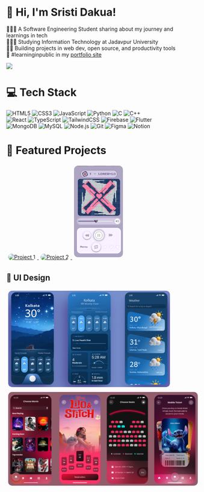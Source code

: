 # 👋 Hi, I'm Sristi Dakua!
👩🏻‍💻 A Software Engineering Student sharing about my journey and learnings in tech<br/>
👩🏻‍🎓 Studying Information Technology at Jadavpur University<br/>
🧑‍🎨 Building projects in web dev, open source, and productivity tools<br/>
🌷 #learninginpublic in my [portfolio site](https://sristiverse.netlify.app/)<br/>

![](https://github-readme-stats.vercel.app/api/top-langs?username=SristiDakua&show_icons=true&locale=en&layout=compact)<br/>

# 💻 Tech Stack
![HTML5](https://img.shields.io/badge/html5-%23E34F26.svg?style=for-the-badge&logo=html5&logoColor=white)
![CSS3](https://img.shields.io/badge/css3-%231572B6.svg?style=for-the-badge&logo=css3&logoColor=white)
![JavaScript](https://img.shields.io/badge/javascript-%23323330.svg?style=for-the-badge&logo=javascript&logoColor=%23F7DF1E)
![Python](https://img.shields.io/badge/python-3670A0?style=for-the-badge&logo=python&logoColor=ffdd54)
![C](https://img.shields.io/badge/c-%2300599C.svg?style=for-the-badge&logo=c&logoColor=white)
![C++](https://img.shields.io/badge/c++-%2300599C.svg?style=for-the-badge&logo=c%2B%2B&logoColor=white)<br/>
![React](https://img.shields.io/badge/react-%2320232a.svg?style=for-the-badge&logo=react&logoColor=%2361DAFB)
![TypeScript](https://img.shields.io/badge/typescript-%23007ACC.svg?style=for-the-badge&logo=typescript&logoColor=white)
![TailwindCSS](https://img.shields.io/badge/tailwindcss-%2338B2AC.svg?style=for-the-badge&logo=tailwind-css&logoColor=white)
![Firebase](https://img.shields.io/badge/firebase-%23039BE5.svg?style=for-the-badge&logo=firebase&logoColor=white)
![Flutter](https://img.shields.io/badge/flutter-%2302569B.svg?style=for-the-badge&logo=flutter&logoColor=white)<br/>
![MongoDB](https://img.shields.io/badge/mongodb-%2347A248.svg?style=for-the-badge&logo=mongodb&logoColor=white)
![MySQL](https://img.shields.io/badge/mysql-%2300f.svg?style=for-the-badge&logo=mysql&logoColor=white)
![Node.js](https://img.shields.io/badge/node.js-%2343853D.svg?style=for-the-badge&logo=node.js&logoColor=white)
![Git](https://img.shields.io/badge/git-%23F05032.svg?style=for-the-badge&logo=git&logoColor=white)
![Figma](https://img.shields.io/badge/figma-%23F24E1E.svg?style=for-the-badge&logo=figma&logoColor=white)
![Notion](https://img.shields.io/badge/notion-%23000000.svg?style=for-the-badge&logo=notion&logoColor=white)

# 🚀 Featured Projects
<a href="https://doc-lynk.vercel.app/" target="_blank">
  <img src="https://www.site-shot.com/cached_image/qXi0ekYXEfCVbQJCrBEAAw" alt="Project 1" width="250" style="border-radius: 10px; margin: 5px;">
  
</a>
<a href="https://cerebrafin.vercel.app/" target="_blank">
  <img src="https://www.site-shot.com/cached_image/yvUmUEYYEfC8PQJCrBEABQ" alt="Project 2" width="250" style="border-radius: 10px; margin: 5px;">
</a>
<a href="" target="_blank">
  <img src="PixelPop.png" alt="PixelPop Project" width="130" style="border-radius: 10px; margin: 5px;">
</a>

## 🎨 UI Design
<a href="https://www.figma.com/design/osTWAQB6g7tJaaK8Wj5h0u/Sristi----Weather_App_Project?node-id=9-2&t=BGk0M7K1Szjluz8H-1" target="_blank">
  <img src="WeatherApp_UI.png" alt="Design 1" width="430" style="border-radius: 10px; margin: 5px;">
</a>
<a href="https://www.figma.com/design/VGzNoIIvwv7hQqvkXAVBUk/Sristi---MovieTicketBooking_App?node-id=0-1&t=BGk0M7K1Szjluz8H-1" target="_blank">
  <img src="MovieTicketBookingApp_UI.png" alt="Design 2" width="520" style="border-radius: 10px; margin: 5px;">
</a>
